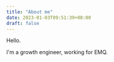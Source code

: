 ```yaml
---
title: "About me"
date: 2023-01-03T09:51:39+08:00
draft: false
---
```


Hello.

I'm a growth engineer, working for EMQ.

